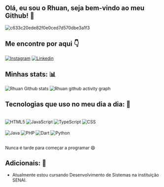 ## Olá, eu sou o Rhuan, seja bem-vindo ao meu Github! 👋

![c633c20ede82f0e0ced7d570dbe3a1f3](https://user-images.githubusercontent.com/70382532/138322189-2db8df52-9dcb-40a0-88a8-c365466bd33d.gif)

## Me encontre por aqui 👇

[![Instagram](https://img.shields.io/badge/Instagram-E4405F?style=for-the-badge&logo=instagram&logoColor=white)](https://www.instagram.com/rhuann_carllos?igsh=MTZmaWpsOTFjdjA2Yg==)
[![Linkedin](https://img.shields.io/badge/LinkedIn-0077B5?style=for-the-badge&logo=linkedin&logoColor=white)](https://www.linkedin.com/in/rhuan-prazeres-256404221?utm_source=share&utm_campaign=share_via&utm_content=profile&utm_medium=android_app)

## Minhas stats: 📊
![Rhuan Github stats](https://github-readme-stats.vercel.app/api?username=RhuanCarlos019&show_icons=true&theme=dracula)
![Rhuan github activity graph](https://github-readme-activity-graph.vercel.app/graph?username=RhuanCarlos019&theme=dracula)

## Tecnologias que uso no meu dia a dia: 📱

<div style="display: inline_block"><br/>
    <img align="center" alt="HTML5" src="https://img.shields.io/badge/HTML5-E34F26?style=for-the-badge&logo=html5&logoColor=white" />
    <img align="center" alt="JavaScript" src="https://img.shields.io/badge/JavaScript-F7DF1E?style=for-the-badge&logo=javascript&logoColor=black" />
    <img align="center" alt="TypeScript" src="https://img.shields.io/badge/TypeScript-007ACC?style=for-the-badge&logo=typescript&logoColor=white" />
    <img align="center" alt="CSS" src="https://img.shields.io/badge/CSS-239120?&style=for-the-badge&logo=css3&logoColor=white" />
</div>
<div style="display: inline_block"><br/>
    <img align="center" alt="Java" src="https://img.shields.io/badge/Java-ED8B00?style=for-the-badge&logo=openjdk&logoColor=white" />
    <img align="center" alt="PHP" src="https://img.shields.io/badge/PHP-777BB4?style=for-the-badge&logo=php&logoColor=white" />
    <img align="center" alt="Dart" src="https://img.shields.io/badge/Dart-0175C2?style=for-the-badge&logo=dart&logoColor=white" />
    <img align="center" alt="Python" src="https://img.shields.io/badge/Python-14354C?style=for-the-badge&logo=python&logoColor=white" />
</div><br/>

Nunca é tarde para começar a programar 😄

## Adicionais: 📕

- Atualmente estou cursando Desenvolvimento de Sistemas na instituição SENAI.
